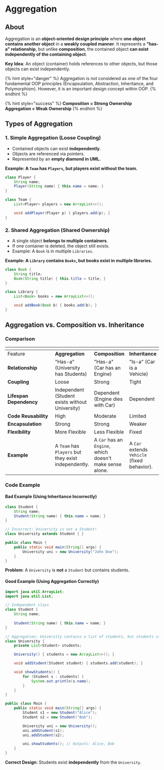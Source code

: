 # Aggregation

## About

Aggregation is an **object-oriented design principle** where **one object contains another object** in a **weakly coupled manner**. It represents a **"has-a" relationship**, but unlike **composition**, the contained object **can exist independently of the containing object**.

**Key Idea**: An object (container) holds references to other objects, but those objects can exist independently.

{% hint style="danger" %}
Aggregation is not considered as one of the four fundamental OOP principles (Encapsulation, Abstraction, Inheritance, and Polymorphism). However, it is an important design concept within OOP.
{% endhint %}

{% hint style="success" %}
**Composition = Strong Ownership**\
**Aggregation = Weak Ownership**
{% endhint %}

## **Types of Aggregation**

### **1. Simple Aggregation (Loose Coupling)**

* Contained objects can exist **independently**.
* Objects are referenced via pointers.
* Represented by an **empty diamond in UML.**

**Example: A `Team` has `Players`, but players exist without the team.**

```java
class Player {
    String name;
    Player(String name) { this.name = name; }
}

class Team {
    List<Player> players = new ArrayList<>();

    void addPlayer(Player p) { players.add(p); }
}
```

### **2. Shared Aggregation (Shared Ownership)**

* A single object **belongs to multiple containers**.
* If one container is deleted, the object still exists.
* Example: A `Book` is in multiple `Libraries`.

**Example: A `Library` contains `Books`, but books exist in multiple libraries.**

```java
class Book {
    String title;
    Book(String title) { this.title = title; }
}

class Library {
    List<Book> books = new ArrayList<>();

    void addBook(Book b) { books.add(b); }
}
```

## **Aggregation vs. Composition vs. Inheritance**

### **Comparison**

<table data-header-hidden data-full-width="true"><thead><tr><th width="207"></th><th></th><th></th><th></th></tr></thead><tbody><tr><td>Feature</td><td><strong>Aggregation</strong></td><td><strong>Composition</strong></td><td><strong>Inheritance</strong></td></tr><tr><td><strong>Relationship</strong></td><td>"Has-a" (University has Students)</td><td>"Has-a" (Car has an Engine)</td><td>"Is-a" (Car is a Vehicle)</td></tr><tr><td><strong>Coupling</strong></td><td>Loose </td><td>Strong </td><td>Tight </td></tr><tr><td><strong>Lifespan Dependency</strong></td><td>Independent  (Student exists without University)</td><td>Dependent  (Engine dies with Car)</td><td>Dependent</td></tr><tr><td><strong>Code Reusability</strong></td><td>High </td><td>Moderate </td><td>Limited </td></tr><tr><td><strong>Encapsulation</strong></td><td>Strong </td><td>Strong </td><td>Weaker </td></tr><tr><td><strong>Flexibility</strong></td><td>More Flexible </td><td>Less Flexible </td><td>Fixed </td></tr><tr><td><strong>Example</strong></td><td>A <code>Team</code> has <code>Players</code> but they exist independently.</td><td>A <code>Car</code> has an <code>Engine</code>, which doesn't make sense alone.</td><td>A <code>Car</code> extends <code>Vehicle</code> (fixed behavior).</td></tr></tbody></table>

### **Code Example**

#### **Bad Example (Using Inheritance Incorrectly)**

```java
class Student {
    String name;
    Student(String name) { this.name = name; }
}

// Incorrect: University is not a Student!
class University extends Student { }

public class Main {
    public static void main(String[] args) {
        University uni = new University("John Doe");
    }
}
```

**Problem**: A `University` is **not** a `Student` but contains students.

#### **Good Example (Using Aggregation Correctly)**

```java
import java.util.ArrayList;
import java.util.List;

// Independent class
class Student {
    String name;
    
    Student(String name) { this.name = name; }
}

// Aggregation: University contains a list of students, but students can exist independently.
class University {
    private List<Student> students;

    University() { students = new ArrayList<>(); }

    void addStudent(Student student) { students.add(student); }

    void showStudents() {
        for (Student s : students) {
            System.out.println(s.name);
        }
    }
}

public class Main {
    public static void main(String[] args) {
        Student s1 = new Student("Alice");
        Student s2 = new Student("Bob");

        University uni = new University();
        uni.addStudent(s1);
        uni.addStudent(s2);

        uni.showStudents(); // Outputs: Alice, Bob
    }
}
```

**Correct Design**: Students exist **independently** from the `University`.



